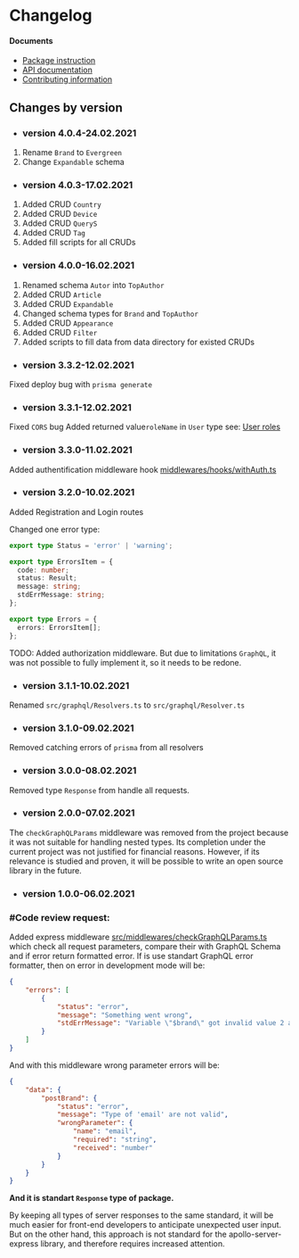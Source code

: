 # Changelog

#### Documents
- [Package instruction](../README.md)
- [API documentation](./API.md)
- [Contributing information](./CONTRIBUTING.md)

## Changes by version 
- ### version 4.0.4-24.02.2021
1. Rename `Brand` to `Evergreen`
2. Change `Expandable` schema  
- ### version 4.0.3-17.02.2021
1. Added CRUD `Country`
2. Added CRUD `Device`
3. Added CRUD `QueryS`
4. Added CRUD `Tag`
5. Added fill scripts for all CRUDs
- ### version 4.0.0-16.02.2021
1. Renamed schema `Autor` into `TopAuthor`
2. Added CRUD `Article`
3. Added CRUD `Expandable`
4. Changed schema types for `Brand` and `TopAuthor` 
5. Added CRUD `Appearance`
6. Added CRUD `Filter`
7. Added scripts to fill data from data directory for existed CRUDs
- ### version 3.3.2-12.02.2021
Fixed deploy bug with `prisma generate`
- ### version 3.3.1-12.02.2021
Fixed `CORS` bug
Added returned value`roleName` in `User` type see: [User roles](./CONTRIBUTING.md#user-roles)

- ### version 3.3.0-11.02.2021

Added authentification middleware hook [middlewares/hooks/withAuth.ts](../src/middlewares/hooks/withAuth.ts) 

- ### version 3.2.0-10.02.2021

Added Registration and Login routes

Changed one error type:
```typescript
export type Status = 'error' | 'warning';

export type ErrorsItem = {
  code: number;
  status: Result;
  message: string;
  stdErrMessage: string;
};

export type Errors = {
  errors: ErrorsItem[];
};
```
TODO:
Added authorization middleware. But due to limitations `GraphQL`, it was not possible to fully implement it, so it needs to be redone. 

- ### version 3.1.1-10.02.2021

Renamed `src/graphql/Resolvers.ts` to `src/graphql/Resolver.ts`

- ### version 3.1.0-09.02.2021

Removed catching errors of `prisma` from all resolvers

- ### version 3.0.0-08.02.2021

Removed type `Response` from handle all requests.

- ### version 2.0.0-07.02.2021

The `checkGraphQLParams` middleware was removed from the project because it was not suitable for handling nested types. Its completion under the current project was not justified for financial reasons. However, if its relevance is studied and proven, it will be possible to write an open source library in the future.

- ### version 1.0.0-06.02.2021

### #Code review request:

Added express middleware [src/middlewares/checkGraphQLParams.ts](https://github.com/atherdon/dash-back/blob/861223748fcf0d967fc1d0eee32aa117148c5abf/src/middlewares/checkGraphQLParams.ts) which check all request parameters, compare their with GraphQL Schema and if error return formatted error.
If is use standart GraphQL error formatter, then on error in development mode will be:
```json
{
    "errors": [
        {
            "status": "error",
            "message": "Something went wrong",
            "stdErrMessage": "Variable \"$brand\" got invalid value 2 at \"brand.email\"; String cannot represent a non string value: 2"
        }
    ]
}
```
And with this middleware wrong parameter errors will be:
```json
{
    "data": {
        "postBrand": {
            "status": "error",
            "message": "Type of 'email' are not valid",
            "wrongParameter": {
                "name": "email",
                "required": "string",
                "received": "number"
            }
        }
    }
}
```
__And it is standart `Response` type of package.__

By keeping all types of server responses to the same standard, it will be much easier for front-end developers to anticipate unexpected user input. But on the other hand, this approach is not standard for the apollo-server-express library, and therefore requires increased attention. 